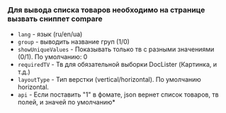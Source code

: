 ### Для вывода списка товаров необходимо на странице вызвать сниппет compare

* ```lang``` - язык (ru/en/ua)
* ```group``` - выводить название груп (1/0)
* ```showUniqueValues``` - Показывать только тв с разными значениями (0/1). По умолчанию: 0
* ```requiredTV``` - Тв для обязательной выборки DocLister (Картинка, и т.д.)
* ```layoutType``` - Тип верстки (vertical/horizontal). По умолчанию horizontal.
* ```api``` - Если поставить "1" в фомате, json вернет список товаров, тв полей, и значей по умолчанию* 